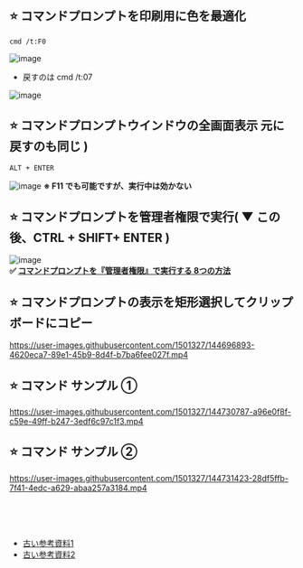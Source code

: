 ## ⭐ コマンドプロンプトを印刷用に色を最適化
```
cmd /t:F0
```
![image](https://user-images.githubusercontent.com/1501327/144368704-107eb71c-7f35-4300-9235-0ca75a5277d4.png)

- 戻すのは cmd /t:07

![image](https://user-images.githubusercontent.com/1501327/144368832-14ee92ed-4111-43bf-953d-fa2b877a5adb.png)

## ⭐ コマンドプロンプトウインドウの全画面表示 元に戻すのも同じ )
```
ALT + ENTER
```
![image](https://user-images.githubusercontent.com/1501327/144369546-1d9fe26b-6ba0-4911-bf8e-39491c861ef5.png)
**※ F11 でも可能ですが、実行中は効かない**

## ⭐ コマンドプロンプトを管理者権限で実行( ▼ この後、CTRL + SHIFT+ ENTER )
![image](https://user-images.githubusercontent.com/1501327/144696028-a66456e2-dd4a-40f7-a68d-ef4cf7bb2213.png)\
**✅ [コマンドプロンプトを『管理者権限』で実行する 8つの方法](https://winofsql.jp/lightbox/command-admin-20211104-964.html)**

## ⭐ コマンドプロンプトの表示を矩形選択してクリップボードにコピー
https://user-images.githubusercontent.com/1501327/144696893-4620eca7-89e1-45b9-8d4f-b7ba6fee027f.mp4

## ⭐ コマンド サンプル ➀
https://user-images.githubusercontent.com/1501327/144730787-a96e0f8f-c59e-49ff-b247-3edf6c97c1f3.mp4

## ⭐ コマンド サンプル ➁
https://user-images.githubusercontent.com/1501327/144731423-28df5ffb-7f41-4edc-a629-abaa257a3184.mp4


<br><br><br>
- [古い参考資料1](https://atmarkit.itmedia.co.jp/ait/articles/0006/22/news001_2.html)
- [古い参考資料2](https://ginpro.winofsql.jp/article/477228070.html)

